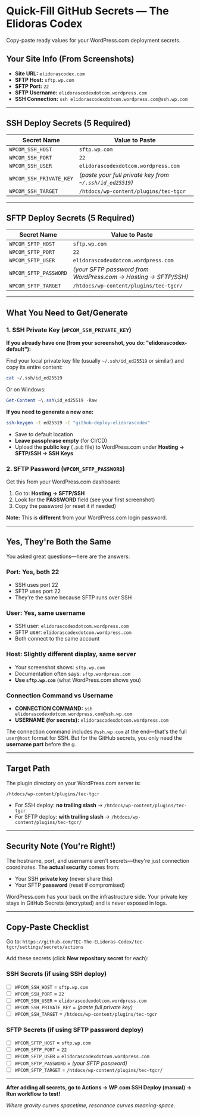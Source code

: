 # Quick-Fill GitHub Secrets — The Elidoras Codex

Copy-paste ready values for your WordPress.com deployment secrets.

## Your Site Info (From Screenshots)

- **Site URL:** `elidorascodex.com`
- **SFTP Host:** `sftp.wp.com`
- **SFTP Port:** `22`
- **SFTP Username:** `elidorascodexdotcom.wordpress.com`
- **SSH Connection:** `ssh elidorascodexdotcom.wordpress.com@ssh.wp.com`

---

## SSH Deploy Secrets (5 Required)

| Secret Name | Value to Paste |
|-------------|---------------|
| `WPCOM_SSH_HOST` | `sftp.wp.com` |
| `WPCOM_SSH_PORT` | `22` |
| `WPCOM_SSH_USER` | `elidorascodexdotcom.wordpress.com` |
| `WPCOM_SSH_PRIVATE_KEY` | *(paste your full private key from `~/.ssh/id_ed25519`)* |
| `WPCOM_SSH_TARGET` | `/htdocs/wp-content/plugins/tec-tgcr` |

---

## SFTP Deploy Secrets (5 Required)

| Secret Name | Value to Paste |
|-------------|---------------|
| `WPCOM_SFTP_HOST` | `sftp.wp.com` |
| `WPCOM_SFTP_PORT` | `22` |
| `WPCOM_SFTP_USER` | `elidorascodexdotcom.wordpress.com` |
| `WPCOM_SFTP_PASSWORD` | *(your SFTP password from WordPress.com → Hosting → SFTP/SSH)* |
| `WPCOM_SFTP_TARGET` | `/htdocs/wp-content/plugins/tec-tgcr/` |

---

## What You Need to Get/Generate

### 1. SSH Private Key (`WPCOM_SSH_PRIVATE_KEY`)

**If you already have one (from your screenshot, you do: "elidorascodex-default"):**

Find your local private key file (usually `~/.ssh/id_ed25519` or similar) and copy its entire content:

```bash
cat ~/.ssh/id_ed25519
```

Or on Windows:

```powershell
Get-Content ~\.ssh\id_ed25519 -Raw
```

**If you need to generate a new one:**

```bash
ssh-keygen -t ed25519 -C "github-deploy-elidorascodex"
```

- Save to default location
- **Leave passphrase empty** (for CI/CD)
- Upload the **public key** (`.pub` file) to WordPress.com under **Hosting → SFTP/SSH → SSH Keys**

### 2. SFTP Password (`WPCOM_SFTP_PASSWORD`)

Get this from your WordPress.com dashboard:

1. Go to: **Hosting → SFTP/SSH**
2. Look for the **PASSWORD** field (see your first screenshot)
3. Copy the password (or reset it if needed)

**Note:** This is **different** from your WordPress.com login password.

---

## Yes, They're Both the Same

You asked great questions—here are the answers:

### Port: Yes, both 22

- SSH uses port 22
- SFTP uses port 22
- They're the same because SFTP runs over SSH

### User: Yes, same username

- SSH user: `elidorascodexdotcom.wordpress.com`
- SFTP user: `elidorascodexdotcom.wordpress.com`
- Both connect to the same account

### Host: Slightly different display, same server

- Your screenshot shows: `sftp.wp.com`
- Documentation often says: `sftp.wordpress.com`
- **Use `sftp.wp.com`** (what WordPress.com shows you)

### Connection Command vs Username

- **CONNECTION COMMAND:** `ssh elidorascodexdotcom.wordpress.com@ssh.wp.com`
- **USERNAME (for secrets):** `elidorascodexdotcom.wordpress.com`

The connection command includes `@ssh.wp.com` at the end—that's the full `user@host` format for SSH. But for the GitHub secrets, you only need the **username part** before the `@`.

---

## Target Path

The plugin directory on your WordPress.com server is:

```text
/htdocs/wp-content/plugins/tec-tgcr
```

- For SSH deploy: **no trailing slash** → `/htdocs/wp-content/plugins/tec-tgcr`
- For SFTP deploy: **with trailing slash** → `/htdocs/wp-content/plugins/tec-tgcr/`

---

## Security Note (You're Right!)

The hostname, port, and username aren't secrets—they're just connection coordinates. The **actual security** comes from:

- Your SSH **private key** (never share this)
- Your SFTP **password** (reset if compromised)

WordPress.com has your back on the infrastructure side. Your private key stays in GitHub Secrets (encrypted) and is never exposed in logs.

---

## Copy-Paste Checklist

Go to: `https://github.com/TEC-The-ELidoras-Codex/tec-tgcr/settings/secrets/actions`

Add these secrets (click **New repository secret** for each):

### SSH Secrets (if using SSH deploy)

- [ ] `WPCOM_SSH_HOST` = `sftp.wp.com`
- [ ] `WPCOM_SSH_PORT` = `22`
- [ ] `WPCOM_SSH_USER` = `elidorascodexdotcom.wordpress.com`
- [ ] `WPCOM_SSH_PRIVATE_KEY` = *(paste full private key)*
- [ ] `WPCOM_SSH_TARGET` = `/htdocs/wp-content/plugins/tec-tgcr`

### SFTP Secrets (if using SFTP password deploy)

- [ ] `WPCOM_SFTP_HOST` = `sftp.wp.com`
- [ ] `WPCOM_SFTP_PORT` = `22`
- [ ] `WPCOM_SFTP_USER` = `elidorascodexdotcom.wordpress.com`
- [ ] `WPCOM_SFTP_PASSWORD` = *(your SFTP password)*
- [ ] `WPCOM_SFTP_TARGET` = `/htdocs/wp-content/plugins/tec-tgcr/`

---

**After adding all secrets, go to Actions → WP.com SSH Deploy (manual) → Run workflow to test!**

*Where gravity curves spacetime, resonance curves meaning-space.*

